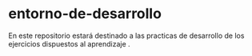 # entorno-de-desarrollo
En este repositorio estará destinado a las practicas de desarrollo de los ejercicios dispuestos al aprendizaje . 
